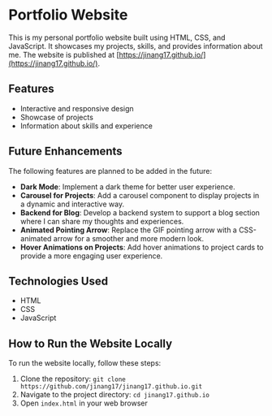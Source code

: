 # Portfolio Website

This is my personal portfolio website built using HTML, CSS, and JavaScript. It showcases my projects, skills, and provides information about me. The website is published at [https://jinang17.github.io/](https://jinang17.github.io/).

## Features

- Interactive and responsive design
- Showcase of projects
- Information about skills and experience

## Future Enhancements

The following features are planned to be added in the future:

- **Dark Mode**: Implement a dark theme for better user experience.
- **Carousel for Projects**: Add a carousel component to display projects in a dynamic and interactive way.
- **Backend for Blog**: Develop a backend system to support a blog section where I can share my thoughts and experiences.
- **Animated Pointing Arrow**: Replace the GIF pointing arrow with a CSS-animated arrow for a smoother and more modern look.
- **Hover Animations on Projects**: Add hover animations to project cards to provide a more engaging user experience.

## Technologies Used

- HTML
- CSS
- JavaScript

## How to Run the Website Locally

To run the website locally, follow these steps:

1. Clone the repository: `git clone https://github.com/jinang17/jinang17.github.io.git`
2. Navigate to the project directory: `cd jinang17.github.io`
3. Open `index.html` in your web browser




